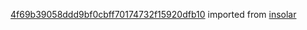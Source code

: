 [4f69b39058ddd9bf0cbff70174732f15920dfb10](https://github.com/insolar/insolar/commit/4f69b39058ddd9bf0cbff70174732f15920dfb10) imported from [insolar](https://github.com/insolar/insolar)
